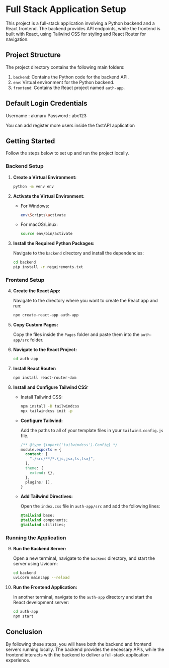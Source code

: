 # Full Stack Application Setup

This project is a full-stack application involving a Python backend and a React frontend. The backend provides API endpoints, while the frontend is built with React, using Tailwind CSS for styling and React Router for navigation.

## Project Structure

The project directory contains the following main folders:

1. `backend`: Contains the Python code for the backend API.
2. `env`: Virtual environment for the Python backend.
3. `frontend`: Contains the React project named `auth-app`.

## Default Login Credentials
Username : akmaru
Password : abc123

You can add register more users inside the fastAPI application

## Getting Started

Follow the steps below to set up and run the project locally.

### Backend Setup

1. **Create a Virtual Environment:**

    ```bash
    python -m venv env
    ```

2. **Activate the Virtual Environment:**

    - For Windows:

        ```bash
        env\Scripts\activate
        ```

    - For macOS/Linux:

        ```bash
        source env/bin/activate
        ```

3. **Install the Required Python Packages:**

    Navigate to the `backend` directory and install the dependencies:

    ```bash
    cd backend
    pip install -r requirements.txt
    ```

### Frontend Setup

4. **Create the React App:**

    Navigate to the directory where you want to create the React app and run:

    ```bash
    npx create-react-app auth-app
    ```

5. **Copy Custom Pages:**

    Copy the files inside the `Pages` folder and paste them into the `auth-app/src` folder.

6. **Navigate to the React Project:**

    ```bash
    cd auth-app
    ```

7. **Install React Router:**

    ```bash
    npm install react-router-dom
    ```

8. **Install and Configure Tailwind CSS:**

    - Install Tailwind CSS:

        ```bash
        npm install -D tailwindcss
        npx tailwindcss init -p
        ```

    - **Configure Tailwind:**

        Add the paths to all of your template files in your `tailwind.config.js` file.

        ```css
        /** @type {import('tailwindcss').Config} */
        module.exports = {
          content: [
            "./src/**/*.{js,jsx,ts,tsx}",
          ],
          theme: {
            extend: {},
          },
          plugins: [],
        }
        ```

    - **Add Tailwind Directives:**

        Open the `index.css` file in `auth-app/src` and add the following lines:

        ```css
        @tailwind base;
        @tailwind components;
        @tailwind utilities;
        ```

### Running the Application

9. **Run the Backend Server:**

    Open a new terminal, navigate to the `backend` directory, and start the server using Uvicorn:

    ```bash
    cd backend
    uvicorn main:app --reload
    ```

10. **Run the Frontend Application:**

    In another terminal, navigate to the `auth-app` directory and start the React development server:

    ```bash
    cd auth-app
    npm start
    ```

## Conclusion

By following these steps, you will have both the backend and frontend servers running locally. The backend provides the necessary APIs, while the frontend interacts with the backend to deliver a full-stack application experience.
